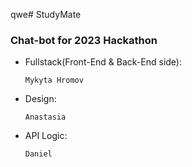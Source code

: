 qwe# StudyMate
### Chat-bot for 2023 Hackathon

* Fullstack(Front-End & Back-End side):

      Mykyta Hromov

* Design:

      Anastasia

* API Logic:

      Daniel
